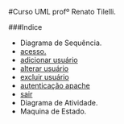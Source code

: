 #Curso UML
profº Renato Tilelli.

###Indice
- Diagrama de Sequência.
 - [acesso.](https://github.com/gustavomathias/musicall/blob/master/documentacao_uml/DS_ACESSO.md)
 - [adicionar usuário](https://github.com/gustavomathias/musicall/blob/master/documentacao_uml/DS_HTPASSWD_ADICIONAR.md)
 - [alterar usuário](https://github.com/gustavomathias/musicall/blob/master/documentacao_uml/DS_HTPASSWD_ALTERAR.md)
 - [excluir usuário](https://github.com/gustavomathias/musicall/blob/master/documentacao_uml/DS_HTPASSWD_EXCLUIR.md)
 - [autenticação apache](https://github.com/gustavomathias/musicall/blob/master/documentacao_uml/DS_HTACCESS.md)
 - [sair](https://github.com/gustavomathias/musicall/blob/master/documentacao_uml/DS_SAIR.md)
- Diagrama de Atividade.
- Maquina de Estado.
